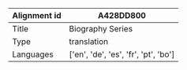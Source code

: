 |Alignment id | A428DD800
| --- | --- 
|Title | Biography Series 
|Type | translation
|Languages | ['en', 'de', 'es', 'fr', 'pt', 'bo']